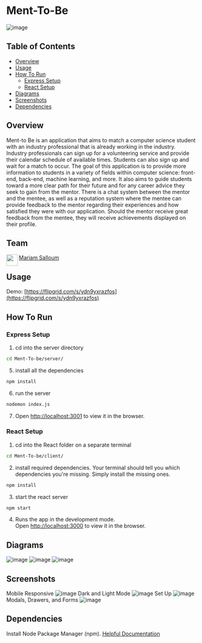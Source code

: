 # Ment-To-Be
![image](https://user-images.githubusercontent.com/97314187/208865200-4492b31c-4514-4861-91f5-914cd8342b01.jpg)

## Table of Contents
- [Overview](#overview)
- [Usage](#usage)
- [How To Run](#how-to-run)
  - [Express Setup](#express-setup)
  - [React Setup](#react-setup)
- [Diagrams](#diagrams)
- [Screenshots](#screenshots)
- [Dependencies](#dependencies)

## Overview
Ment-to Be is an application that aims to match a computer science student with an industry professional that is already working in the industry. Industry professionals can sign up for a volunteering service and provide their calendar schedule of available times. Students can also sign up and wait for a match to occur. The goal of this application is to provide more information to students in a variety of fields within computer science: front-end, back-end, machine learning, and more. It also aims to guide students toward a more clear path for their future and for any career advice they seek to gain from the mentor. There is a chat system between the mentor and the mentee, as well as a reputation system where the mentee can provide feedback to the mentor regarding their experiences and how satisfied they were with our application. Should the mentor receive great feedback from the mentee, they will receive achievements displayed on their profile.

  

## Team
<a href="https://github.com/msalloum" target="_blank"><img src="https://avatars3.githubusercontent.com/u/1790819?s=400&v=4" align="left" height="30px">Mariam Salloum </a>

## Usage
Demo: [https://flipgrid.com/s/ydn9yxrazfos](https://flipgrid.com/s/ydn9yxrazfos)


## How To Run
### Express Setup
1. cd into the server directory
```sh 
cd Ment-To-be/server/
``` 
5. install all the dependencies 
```sh
npm install
```
6. run the server
```sh
nodemon index.js
```
7. Open [http://localhost:3001](http://localhost:3001) to view it in the browser.
### React Setup  
1. cd into the React folder on a separate terminal
```sh 
cd Ment-To-be/client/ 
``` 
2. install required dependencies. Your terminal should tell you which dependencies you're missing. Simply install the missing ones.
```sh
npm install
```
3. start the react server
```sh
npm start
```
4. Runs the app in the development mode.<br />
Open [http://localhost:3000](http://localhost:3000) to view it in the browser.

## Diagrams
  ![image](https://user-images.githubusercontent.com/69225604/173145182-726d5a7c-8e7c-4b1c-9ba1-8a25014ba0ed.png)
![image](https://user-images.githubusercontent.com/69225604/173145208-23c81345-49d7-4d8b-99a3-b7ba4cea0c39.png)
![image](https://user-images.githubusercontent.com/69225604/173145241-d5d42683-c83d-4811-ac55-d55bacf5e25b.png)

## Screenshots
Mobile Responsive
![image](https://user-images.githubusercontent.com/97314187/208867097-31cefd66-b619-4bdf-9e8a-5ff31c8f3dd1.jpg)
Dark and Light Mode
![image](https://user-images.githubusercontent.com/97314187/208867208-3cc10696-51d9-494a-9deb-52cb3c566af6.jpg)
Set Up
![image](https://user-images.githubusercontent.com/97314187/208867337-edef5524-7498-43c2-9426-675f221cab26.jpg)
Modals, Drawers, and Forms
![image](https://user-images.githubusercontent.com/97314187/208867540-6d39b27c-ec21-448d-9079-45aeb1589451.jpg)


## Dependencies
Install Node Package Manager (npm). [Helpful Documentation](https://www.npmjs.com/get-npm)

